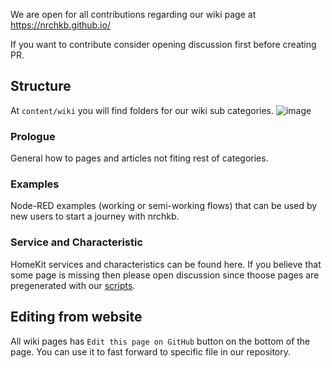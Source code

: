 We are open for all contributions regarding our wiki page at https://nrchkb.github.io/

If you want to contribute consider opening discussion first before creating PR.

## Structure
At `content/wiki` you will find folders for our wiki sub categories.
![image](https://user-images.githubusercontent.com/2881159/113577526-afa75b80-9621-11eb-890f-174dabcd2957.png)

### Prologue
General how to pages and articles not fiting rest of categories.

### Examples
Node-RED examples (working or semi-working flows) that can be used by new users to start a journey with nrchkb.

### Service and Characteristic
HomeKit services and characteristics can be found here.
If you believe that some page is missing then please open discussion since thoose pages are pregenerated with our [scripts](https://github.com/NRCHKB/NRCHKB.github.io/tree/master/utils).

## Editing from website
All wiki pages has `Edit this page on GitHub` button on the bottom of the page. You can use it to fast forward to specific file in our repository.
